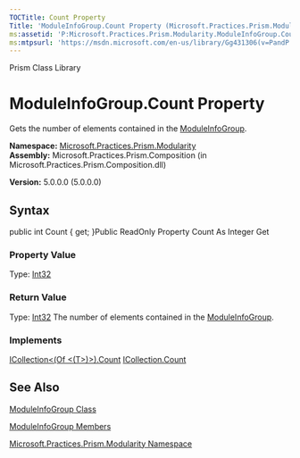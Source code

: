 ```yaml
---
TOCTitle: Count Property
Title: 'ModuleInfoGroup.Count Property (Microsoft.Practices.Prism.Modularity)'
ms:assetid: 'P:Microsoft.Practices.Prism.Modularity.ModuleInfoGroup.Count'
ms:mtpsurl: 'https://msdn.microsoft.com/en-us/library/Gg431306(v=PandP.50)'
---
```


Prism Class Library

ModuleInfoGroup.Count Property
==================================

Gets the number of elements contained in the [ModuleInfoGroup](https://msdn.microsoft.com/t:microsoft.practices.prism.modularity.moduleinfogroup).

**Namespace:** [Microsoft.Practices.Prism.Modularity](https://msdn.microsoft.com/n:microsoft.practices.prism.modularity)
**Assembly:** Microsoft.Practices.Prism.Composition (in Microsoft.Practices.Prism.Composition.dll)

**Version:** 5.0.0.0 (5.0.0.0)

## Syntax


<span id="syntaxToggle"></span>public int Count { get; }Public ReadOnly Property Count As Integer Get
### Property Value

Type: [Int32](http://msdn2.microsoft.com/en-us/library/td2s409d)
### Return Value

Type: [Int32](http://msdn2.microsoft.com/en-us/library/td2s409d)
The number of elements contained in the [ModuleInfoGroup](https://msdn.microsoft.com/t:microsoft.practices.prism.modularity.moduleinfogroup).
### Implements

[ICollection&lt;(Of &lt;(T&gt;)&gt;).Count](http://msdn2.microsoft.com/en-us/library/5s3kzhec)
[ICollection.Count](http://msdn2.microsoft.com/en-us/library/2yz8a4x3)

See Also
--------


[ModuleInfoGroup Class](https://msdn.microsoft.com/t:microsoft.practices.prism.modularity.moduleinfogroup)

[ModuleInfoGroup Members](https://msdn.microsoft.com/allmembers.t:microsoft.practices.prism.modularity.moduleinfogroup)

[Microsoft.Practices.Prism.Modularity Namespace](https://msdn.microsoft.com/n:microsoft.practices.prism.modularity)
